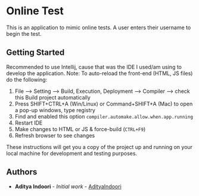 # Online Test

This is an application to mimic online tests. A user enters their username to begin the test.

## Getting Started

Recommended to use Intellij, cause that was the IDE I used/am using to develop the application.
Note:
To auto-reload the front-end (HTML, JS files) do the following:


 1. File –> Setting –> Build, Execution, Deployment –> Compiler –> check this Build project automatically
 2. Press SHIFT+CTRL+A (Win/Linux) or Command+SHIFT+A (Mac) to open a pop-up windows, type registry
 3. Find and enabled this option `compiler.automake.allow.when.app.running`
 4. Restart IDE
 5. Make changes to HTML or JS & force-build (`CTRL+F9`)
 6. Refresh browser to see changes

These instructions will get you a copy of the project up and running on your local machine for development and testing purposes.
## Authors

* **Aditya Indoori** - *Initial work* - [AdityaIndoori](https://github.com/AdityaIndoori)